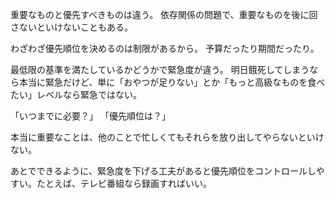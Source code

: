 重要なものと優先すべきものは違う。
依存関係の問題で、重要なものを後に回さないといけないこともある。

わざわざ優先順位を決めるのは制限があるから。
予算だったり期間だったり。

最低限の基準を満たしているかどうかで緊急度が違う。
明日餓死してしまうなら本当に緊急だけど、単に「おやつが足りない」とか「もっと高級なものを食べたい」レベルなら緊急ではない。

「いつまでに必要？」
「優先順位は？」

本当に重要なことは、他のことで忙しくてもそれらを放り出してやらないといけない。

あとでできるように、緊急度を下げる工夫があると優先順位をコントロールしやすい。たとえば、テレビ番組なら録画すればいい。
